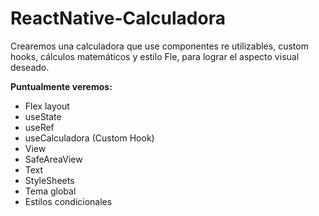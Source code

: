 # ReactNative-Calculadora
Crearemos una calculadora que use componentes re utilizables, custom hooks, cálculos matemáticos y estilo Fle, para lograr el aspecto visual deseado.

**Puntualmente veremos:**
- Flex layout
- useState
- useRef
- useCalculadora (Custom Hook)
- View
- SafeAreaView
- Text
- StyleSheets
- Tema global
- Estilos condicionales
